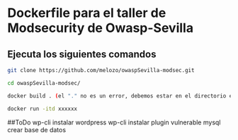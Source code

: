 # Dockerfile para el taller de Modsecurity de Owasp-Sevilla

## Ejecuta los siguientes comandos
```bash
git clone https://github.com/melozo/owaspSevilla-modsec.git
```
```bash
cd owaspSevilla-modsec/
```
```bash
docker build . (el "." no es un error, debemos estar en el directorio en donde tengamos el archivo Dockerfile)
```
```bash
docker run -itd xxxxxx
```

##ToDo
wp-cli instalar wordpress
wp-cli instalar plugin vulnerable
mysql crear base de datos
